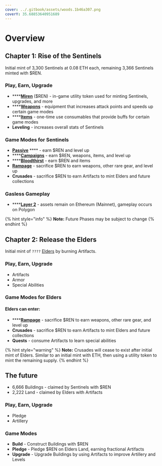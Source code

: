 ```yaml
---
cover: ../.gitbook/assets/woods.1b46a307.png
coverY: 35.68853640951689
---
```


# Overview

## **Chapter 1: Rise of the Sentinels**

Initial mint of 3,300 Sentinels at 0.08 ETH each, remaining 3,366 Sentinels minted with $REN.

### Play, Earn, Upgrade

* ****[**Miren**](miren.md) ($REN) - in-game utility token used for minting Sentinels, upgrades, and more
* ****[**Weapons**](../elves/weapons.md) - equipment that increases attack points and speeds up certain game modes
* ****[**Items**](../elves/items.md) - one-time use consumables that provide buffs for certain game modes
* **Leveling** - increases overall stats of Sentinels

### Game Modes for Sentinels

* [**Passive**](../playing/passive.md) **** - earn $REN and level up
* ****[**Campaigns**](../playing/campaigns.md) - earn $REN, weapons, items, and level up
* ****[**Bloodthirst**](../playing/bloodthirst.md) - earn $REN and items
* [**Rampage**](../playing/rampage.md) - sacrifice $REN to earn weapons, other rare gear, and level up
* **Crusades** - sacrifice $REN to earn Artifacts to mint Elders and future collections

### Gasless Gameplay&#x20;

* ****[**Layer 2**](polygon-gameplay.md) - assets remain on Ethereum (Mainnet), gameplay occurs on Polygon

{% hint style="info" %}
**Note:** Future Phases may be subject to change
{% endhint %}

## **Chapter 2: Release the Elders**

Initial mint of `????` [Elders](../elves/elders.md) by burning Artifacts.

### Play, Earn, Upgrade

* Artifacts
* Armor
* Special Abilities&#x20;

### Game Modes for Elders

#### Elders can enter:

* ****[**Rampage**](../playing/rampage.md) - sacrifice $REN to earn weapons, other rare gear, and level up
* **Crusades** - sacrifice $REN to earn Artifacts to mint Elders and future collections
* **Quests** - consume Artifacts to learn special abilities&#x20;

{% hint style="warning" %}
**Note:** Crusades will cease to exist after initial mint of Elders. Similar to an initial mint with ETH, then using a utility token to mint the remaining supply.
{% endhint %}

## **The future**

* 6,666 Buildings - claimed by Sentinels with $REN
* 2,222 Land - claimed by Elders with Artifacts

### Play, Earn, Upgrade

* Pledge
* Artillery

### Game Modes

* **Build** - Construct Buildings with $REN
* **Pledge** - Pledge $REN on Elders Land, earning fractional Artifacts
* **Upgrade** - Upgrade Buildings by using Artifacts to improve Artillery and Levels
